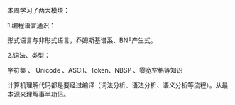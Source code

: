 本周学习了两大模块：

1.编程语言通识：

 形式语言与非形式语言，乔姆斯基谱系、BNF产生式。

2.词法、类型：

字符集 、 Unicode 、ASCII、Token、NBSP 、零宽空格等知识

计算机理解代码都是要经过编译（词法分析、语法分析、语义分析等流程）。从最本源来理解事半功倍。

